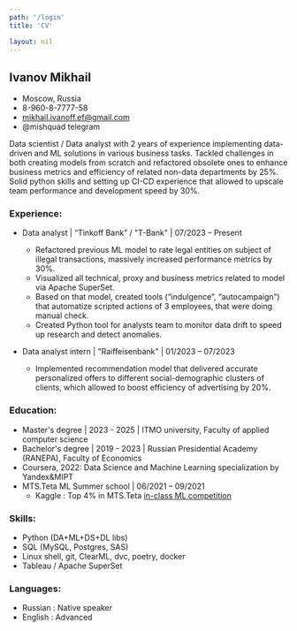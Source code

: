 ```yaml
---
path: '/login'
title: 'CV'

layout: nil
---
```

## Ivanov Mikhail


* Moscow, Russia 
* 8-960-8-7777-58 
* mikhail.ivanoff.ef@gmail.com
* @mishquad telegram

Data scientist / Data analyst with 2 years of experience implementing data-driven and ML solutions in various business tasks. Tackled challenges in both creating models from scratch and refactored obsolete ones to enhance business metrics and efficiency of related non-data departments by 25%. Solid python skills and setting up CI-CD experience that allowed to upscale team performance and development speed by 30%.


### Experience:
* Data analyst | “Tinkoff Bank” / "T-Bank" | 07/2023 – Present
  - Refactored previous ML model to rate legal entities on subject of illegal transactions, massively increased performance metrics by 30%.
  - Visualized all technical, proxy and business metrics related to model via Apache SuperSet.
  - Based on that model, created tools (“indulgence”, “autocampaign”) that automatize scripted actions of 3 employees, that were doing manual check.
  - Created Python tool for analysts team to monitor data drift to speed up research and detect anomalies.
    
* Data analyst intern | "Raiffeisenbank" | 01/2023 – 07/2023
  - Implemented recommendation model that delivered accurate personalized offers to different social-demographic clusters of clients, which allowed to boost efficiency of advertising by 20%.
    
### Education:
* Master's degree | 2023 - 2025 | ITMO university, Faculty of applied computer science
* Bachelor's degree | 2019 - 2023 | Russian Presidential Academy (RANEPA), Faculty of Economics 
* Coursera, 2022: Data Science and Machine Learning specialization by Yandex&MIPT
* MTS.Teta ML Summer school | 06/2021 – 09/2021
  - Kaggle : Top 4% in MTS.Teta [in-class ML competition](https://www.kaggle.com/c/mts-ml-summer-school/leaderboard)

### Skills:
* Python (DA+ML+DS+DL libs)
* SQL (MySQL, Postgres, SAS)
* Linux shell, git, ClearML, dvc, poetry, docker
* Tableau / Apache SuperSet

### Languages:
* Russian : Native speaker
* English : Advanced

